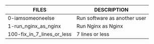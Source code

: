 | FILES  | DESCRIPTION |
| ------------- | ------------- |
| 0-iamsomeoneelse | Run software as another user |
| 1-run_nginx_as_nginx | Run Nginx as Nginx |
| 100-fix_in_7_lines_or_less | 7 lines or less |